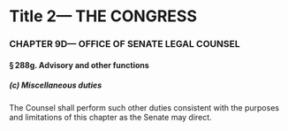 
# Title 2— THE CONGRESS
### CHAPTER 9D— OFFICE OF SENATE LEGAL COUNSEL
#### § 288g. Advisory and other functions
##### (c) Miscellaneous duties

The Counsel shall perform such other duties consistent with the purposes and limitations of this chapter as the Senate may direct.
